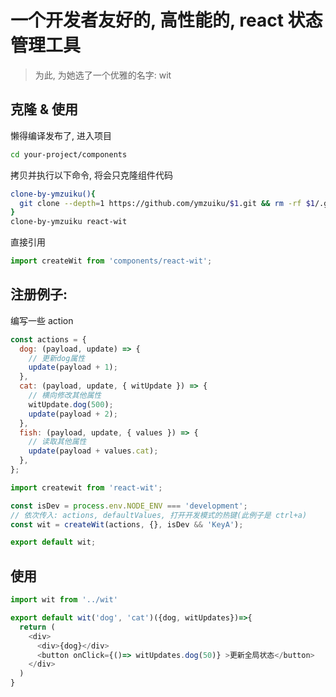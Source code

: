 # 一个开发者友好的, 高性能的, react 状态管理工具

> 为此, 为她选了一个优雅的名字: wit

## 克隆 & 使用

懒得编译发布了, 进入项目

```sh
cd your-project/components
```

拷贝并执行以下命令, 将会只克隆组件代码

```sh
clone-by-ymzuiku(){
  git clone --depth=1 https://github.com/ymzuiku/$1.git && rm -rf $1/.git $1/.gitignore
}
clone-by-ymzuiku react-wit
```

直接引用

```js
import createWit from 'components/react-wit';
```

## 注册例子:

编写一些 action

```js
const actions = {
  dog: (payload, update) => {
    // 更新dog属性
    update(payload + 1);
  },
  cat: (payload, update, { witUpdate }) => {
    // 横向修改其他属性
    witUpdate.dog(500);
    update(payload + 2);
  },
  fish: (payload, update, { values }) => {
    // 读取其他属性
    update(payload + values.cat);
  },
};
```

```js
import createwit from 'react-wit';

const isDev = process.env.NODE_ENV === 'development';
// 依次传入: actions, defaultValues, 打开开发模式的热键(此例子是 ctrl+a)
const wit = createWit(actions, {}, isDev && 'KeyA');

export default wit;
```

## 使用

```js
import wit from '../wit'

export default wit('dog', 'cat')({dog, witUpdates})=>{
  return (
    <div>
      <div>{dog}</div>
      <button onClick={()=> witUpdates.dog(50)} >更新全局状态</button>
    </div>
  )
}
```
